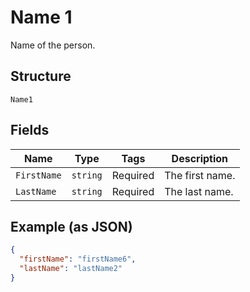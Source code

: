
# Name 1

Name of the person.

## Structure

`Name1`

## Fields

| Name | Type | Tags | Description |
|  --- | --- | --- | --- |
| `FirstName` | `string` | Required | The first name. |
| `LastName` | `string` | Required | The last name. |

## Example (as JSON)

```json
{
  "firstName": "firstName6",
  "lastName": "lastName2"
}
```

